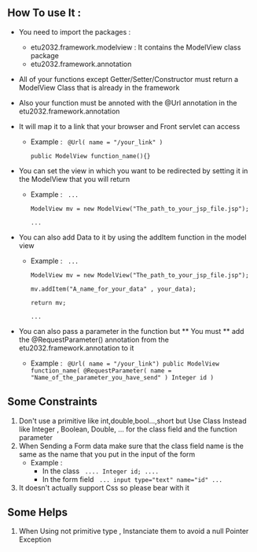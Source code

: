 
## How To use It :
- You need to import the packages :
    - etu2032.framework.modelview : 
  It contains the ModelView class package
    - etu2032.framework.annotation  

- All of your functions except Getter/Setter/Constructor must return a ModelView Class that is already in the framework
- Also your function must be annoted with the @Url annotation in the etu2032.framework.annotation
- It will map it to a link that your browser and Front servlet can access
    - Example :
        <code>
            @Url( name = "/your_link" )\
            public ModelView function_name(){}
        </code>

- You can set the view in which you want to be redirected by setting it in the ModelView that you will return
    - Example :
        <code>
            ...  
                ModelView mv = new ModelView("The_path_to_your_jsp_file.jsp");  
            ...
        </code>

- You can also add Data to it by using the addItem function in the model view
    - Example :
        <code>
            ...\
                ModelView mv = new ModelView("The_path_to_your_jsp_file.jsp");\
                mv.addItem("A_name_for_your_data" , your_data);\
                return mv;\
            ...
        </code> 

- You can also pass a parameter in the function but ** You must ** add the @RequestParameter() annotation from the etu2032.framework.annotation  to it
    - Example :
        <code> 
            @Url( name = "/your_link")
            public ModelView function_name( @RequestParameter( name = "Name_of_the_parameter_you_have_send" ) Integer id )
        </code>

## Some Constraints
1. Don't use a primitive like int,double,bool...,short but Use Class Instead like Integer , Boolean, Double, ... for the class field and the function parameter
2. When Sending a Form data make sure that the class field name is the same as the name that you put in the input of the form
   -   Example :
        - In the class
            <code>
                ....
                    Integer id;
                ....
            </code>
        - In the form field
            <code>
                ...
                    input type="text" name="id"                ...
            </code>
3. It doesn't actually support Css so please bear with it

## Some Helps
1. When Using not primitive type , Instanciate them to avoid a null Pointer Exception